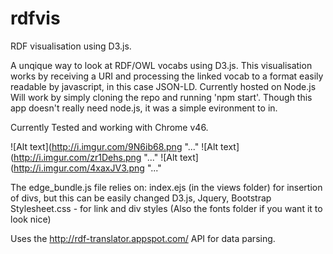 # rdfvis

RDF visualisation using D3.js.

A unqique way to look at RDF/OWL vocabs using D3.js. This visualisation works by receiving a URI and processing the linked vocab to a format easily readable by javascript, in this case JSON-LD. Currently hosted on Node.js Will work by simply cloning the repo and running 'npm start'. Though this app doesn't really need node.js, it was a simple evironment to in. 

Currently Tested and working with Chrome v46.


![Alt text](http://i.imgur.com/9N6ib68.png "..."
![Alt text](http://i.imgur.com/zr1Dehs.png "..."
![Alt text](http://i.imgur.com/4xaxJV3.png "..."

The edge_bundle.js file relies on:
index.ejs (in the views folder) for insertion of divs, but this can be easily changed
D3.js, Jquery, Bootstrap
Stylesheet.css - for link and div styles
(Also the fonts folder if you want it to look nice)

Uses the http://rdf-translator.appspot.com/ API for data parsing. 


